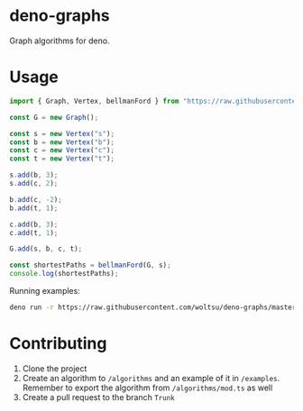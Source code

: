 # deno-graphs
Graph algorithms for deno.

# Usage
```js
import { Graph, Vertex, bellmanFord } from "https://raw.githubusercontent.com/woltsu/deno-graphs/master/mod.ts";

const G = new Graph();

const s = new Vertex("s");
const b = new Vertex("b");
const c = new Vertex("c");
const t = new Vertex("t");

s.add(b, 3);
s.add(c, 2);

b.add(c, -2);
b.add(t, 1);

c.add(b, 3);
c.add(t, 1);

G.add(s, b, c, t);

const shortestPaths = bellmanFord(G, s);
console.log(shortestPaths);
```

Running examples:
```bash
deno run -r https://raw.githubusercontent.com/woltsu/deno-graphs/master/examples/bellmanFord.ts
```

# Contributing
1. Clone the project
2. Create an algorithm to `/algorithms` and an example of it in `/examples`. Remember to export the algorithm from `/algorithms/mod.ts` as well
3. Create a pull request to the branch `Trunk`